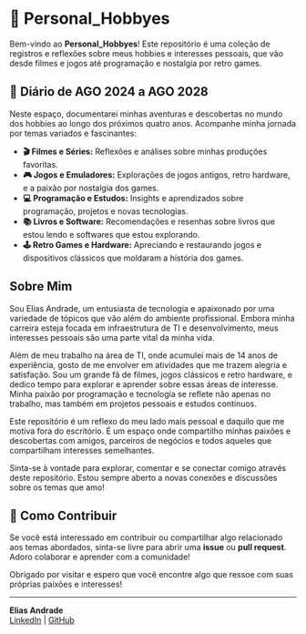 # 🎨 Personal_Hobbyes

Bem-vindo ao **Personal_Hobbyes**! Este repositório é uma coleção de registros e reflexões sobre meus hobbies e interesses pessoais, que vão desde filmes e jogos até programação e nostalgia por retro games. 

## 📅 Diário de AGO 2024 a AGO 2028

Neste espaço, documentarei minhas aventuras e descobertas no mundo dos hobbies ao longo dos próximos quatro anos. Acompanhe minha jornada por temas variados e fascinantes:

- **🎬 Filmes e Séries:** Reflexões e análises sobre minhas produções favoritas.
- **🎮 Jogos e Emuladores:** Explorações de jogos antigos, retro hardware, e a paixão por nostalgia dos games.
- **💻 Programação e Estudos:** Insights e aprendizados sobre programação, projetos e novas tecnologias.
- **📚 Livros e Software:** Recomendações e resenhas sobre livros que estou lendo e softwares que estou explorando.
- **🕹️ Retro Games e Hardware:** Apreciando e restaurando jogos e dispositivos clássicos que moldaram a história dos games.

## Sobre Mim

Sou Elias Andrade, um entusiasta de tecnologia e apaixonado por uma variedade de tópicos que vão além do ambiente profissional. Embora minha carreira esteja focada em infraestrutura de TI e desenvolvimento, meus interesses pessoais são uma parte vital da minha vida. 

Além de meu trabalho na área de TI, onde acumulei mais de 14 anos de experiência, gosto de me envolver em atividades que me trazem alegria e satisfação. Sou um grande fã de filmes, jogos clássicos e retro hardware, e dedico tempo para explorar e aprender sobre essas áreas de interesse. Minha paixão por programação e tecnologia se reflete não apenas no trabalho, mas também em projetos pessoais e estudos contínuos.

Este repositório é um reflexo do meu lado mais pessoal e daquilo que me motiva fora do escritório. É um espaço onde compartilho minhas paixões e descobertas com amigos, parceiros de negócios e todos aqueles que compartilham interesses semelhantes. 

Sinta-se à vontade para explorar, comentar e se conectar comigo através deste repositório. Estou sempre aberto a novas conexões e discussões sobre os temas que amo!

## 📝 Como Contribuir

Se você está interessado em contribuir ou compartilhar algo relacionado aos temas abordados, sinta-se livre para abrir uma **issue** ou **pull request**. Adoro colaborar e aprender com a comunidade!

Obrigado por visitar e espero que você encontre algo que ressoe com suas próprias paixões e interesses!

---

**Elias Andrade**  
[LinkedIn](https://www.linkedin.com/in/elias-andrade) | [GitHub](https://github.com/evolucaoit)

